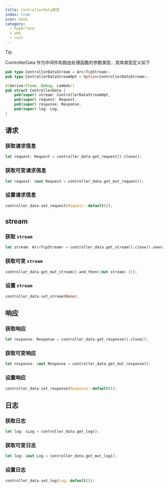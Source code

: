 ```yaml
---
title: ControllerData类型
index: true
icon: book
category:
  - hyperlane
  - web
  - rust
---
```


> [!tip]
> ControllerData 作为中间件和路由处理函数的参数类型，具体类型定义如下

```rust
pub type ControllerDataStream = Arc<TcpStream>;
pub type ControllerDataStreamOpt = Option<ControllerDataStream>;

#[derive(Clone, Debug, Lombok)]
pub struct ControllerData {
    pub(super) stream: ControllerDataStreamOpt,
    pub(super) request: Request,
    pub(super) response: Response,
    pub(super) log: Log,
}
```

## 请求

### 获取请求信息

```rust
let request: Request = controller_data.get_request().clone();
```

### 获取可变请求信息

```rust
let request: &mut Request = controller_data.get_mut_request();
```

### 设置请求信息

```rust
controller_data.set_request(Request::default());
```

## stream

### 获取 `stream`

```rust
let stream: Arc<TcpStream> = controller_data.get_stream().clone().unwrap();
```

### 获取可变 `stream`

```rust
controller_data.get_mut_stream().and_then(|mut stream| {});
```

### 设置 `stream`

```rust
controller_data.set_stream(None);
```

## 响应

### 获取响应

```rust
let response: Response = controller_data.get_response().clone();
```

### 获取可变响应

```rust
let response: &mut Response = controller_data.get_mut_response();
```

### 设置响应

```rust
controller_data.set_response(Response::default());
```

## 日志

### 获取日志

```rust
let log: &Log = controller_data.get_log();
```

### 获取可变日志

```rust
let log: &mut Log = controller_data.get_mut_log();
```

### 设置日志

```rust
controller_data.set_log(Log::default());
```
